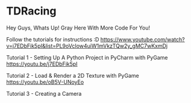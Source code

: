 # TDRacing
Hey Guys, Whats Up!
Gray Here With More Code For You!

Follow the tutorials for instructions :D
https://www.youtube.com/watch?v=j7EDbFik5pI&list=PL9oVcIow4uiW1mVkzTQw2y_gMC7wKxmDj


Tutorial 1 - Setting Up A Python Project in PyCharm with PyGame
https://youtu.be/j7EDbFik5pI

Tutorial 2 - Load & Render a 2D Texture with PyGame
https://youtu.be/oB5V-UNoyEo

Tutorial 3 - Creating a Camera
